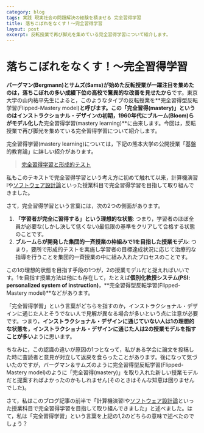 ```yaml
---
category: blog
tags: 実践 現実社会の問題解決の経験を積ませる 完全習得学習
title: 落ちこぼれをなくす！〜完全習得学習
layout: post
excerpt: 反転授業で再び脚光を集めている完全習得学習について紹介します。
---
```

# 落ちこぼれをなくす！〜完全習得学習

**バーグマン(Bergmann)とサムズ(Sams)が始めた反転授業が一躍注目を集めたのは，落ちこぼれの多い成績下位の高校で驚異的な改善を見せたから**です。東京大学の山内祐平先生によると，このようなタイプの反転授業を**完全習得型反転学習(Flipped-Mastery model)**と呼びます。この「完全習得(mastery)」というのはインストラクショナル・デザインの初期，1960年代にブルーム(Bloom)らがモデル化した**完全習得学習(mastery learning)**に由来します。今回は，反転授業で再び脚光を集めている完全習得学習について紹介します。

完全習得学習(mastery learning)については，下記の熊本大学の公開授業「基盤的教育論」に詳しい紹介があります。

> [完全習得学習と形成的テスト](http://www.gsis.kumamoto-u.ac.jp/opencourses/pf/2Block/03/1_text.html)

私もこのテキストで完全習得学習という考え方に初めて触れて以来，計算機演習Iや[ソフトウェア設計論](https://zacky1972.github.io/courses/SoftwareDesign.html)といった授業科目で完全習得学習を目指して取り組んできました。

さて，完全習得学習という言葉には，次の2つの側面があります。

1. **「学習者が完全に習得する」という理想的な状態**: つまり，学習者のほぼ全員が必要な(しかし決して低くない)最低限の基準をクリアして合格する状態のことです。
2. **ブルームらが開発した集団的一斉授業の枠組みで1を目指した授業モデル**: つまり，要所で形成的テストを実施し学習者の目標達成状況に応じて治療的な指導を行うことを集団的一斉授業の中に組み入れたプロセスのことです。

この1の理想的状態を目指す手段の1つが，2の授業モデルだと捉えればいいです。1を目指す授業方法は他にも存在して，たとえば**個別化教授システム(PSI: personalized system of instruction)**，**完全習得型反転学習(Flipped-Mastery model)**などがあります。

「完全習得学習」という言葉がどちらを指すのか，インストラクショナル・デザインに通じた人とそうでない人で見解が異なる場合が多いという点に注意が必要です。つまり，**インストラクショナル・デザインに通じていない人は1の理想的な状態を，インストラクショナル・デザインに通じた人は2の授業モデルを指すことが多い**ように思います。

ちなみに，この認識の違いが原因の1つとなって，私がある学会に論文を投稿した時に査読者と意見が対立して返戻を食らったことがあります。後になって気づいたのですが，バーグマン＆サムズのように完全習得型反転学習(Flipped-Mastery model)のように「完全習得(mastery)」を取り入れた新しい授業モデルだと提案すればよかったのかもしれません(そのときはそんな知恵は回りませんでした)。

さて，私はこのブログ記事の前半で「計算機演習Iや[ソフトウェア設計論](https://zacky1972.github.io/courses/SoftwareDesign.html)といった授業科目で完全習得学習を目指して取り組んできました」と述べました。はて，私は「完全習得学習」という言葉を上記の1,2のどちらの意味で述べたのでしょう？

